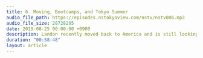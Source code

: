 ```yaml
---
title: 6. Moving, Bootcamps, and Tokyo Summer
audio_file_path: https://episodes.nstokyoview.com/nstv/nstv006.mp3
audio_file_size: 28728295
date: 2019-08-25 00:00:00 +0900
description: Landon recently moved back to America and is still looking for a job. He's considering going to an iOS bootcamp to get more project experience. Jeff is experimenting with SwiftUI and really enjoying the Tokyo summer.
duration: "00:58:48"
layout: article
---
```

